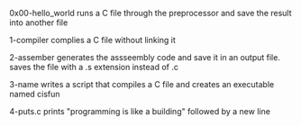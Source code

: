 0x00-hello_world runs a C file through the preprocessor and save the result into another file

1-compiler complies a C file without linking it

2-assember generates the assseembly code and save it in an output file. saves the file with a .s extension instead of .c

3-name writes a script that compiles a C file and creates an executable named cisfun

4-puts.c prints "programming is like a building" followed by a new line
